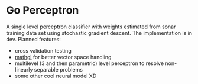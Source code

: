 # Go Perceptron

A single level perceptron classifier with weights estimated from sonar training data set using stochastic gradient descent.
The implementation is in dev. Planned features:

- cross validation testing
- [mathgl](https://github.com/go-gl/mathgl.git) for better vector space handling
- multilevel (3 and then parametric) level perceptron to resolve non-linearly separable problems
- some other cool neural model XD
